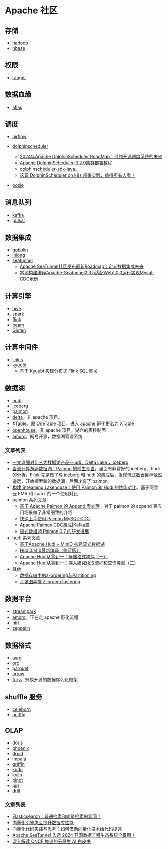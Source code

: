 # Apache 社区

## 存储

* [hadoop](https://hadoop.apache.org/)
* [hbase](https://hbase.apache.org/)

## 权限

* [ranger](https://ranger.apache.org/)

## 数据血缘

* [atlas](https://atlas.apache.org/#/)

## 调度

* [airflow](https://airflow.apache.org/)
* [dolphinscheduler](https://dolphinscheduler.apache.org/zh-cn)
  * [2024年Apache DolphinScheduler RoadMap：引领开源调度系统的未来](https://mp.weixin.qq.com/s?__biz=MzA4NDYxNTc2NA==&mid=2247521259&idx=1&sn=34f57620fb4aeda1afca44e4de16149e&chksm=9fe6a4d0a8912dc6201bc0d4e7c7ebab7fc24e25a4747cb56d36df3ffa2401b7446f2c085efe&mpshare=1&scene=1&srcid=03097iC0mgw1pTyvdj259qmd&sharer_shareinfo=a02ef71fe5a512d65610af05a5d20817&sharer_shareinfo_first=a02ef71fe5a512d65610af05a5d20817&version=4.1.10.99312&platform=mac#rd)
  * [Apache DolphinScheduler-3.2.0集群部署教程](https://mp.weixin.qq.com/s?__biz=MzA4NDYxNTc2NA==&mid=2247521304&idx=1&sn=a3fe8578fcf04cd0d5fcc31d2510fc43&chksm=9fe6a323a8912a3533d94e97a95d9ffbb1d5fd75773abc22ad6a7a8c9443f007a867c176ea96&mpshare=1&scene=1&srcid=03141ATSXkgmMjMDoZVWE81m&sharer_shareinfo=96b57665a386c84e75cf35d6fe6f7cef&sharer_shareinfo_first=1d2596fe5db8e7831050aa60dad0a708&version=4.1.10.99312&platform=mac#rd)
  * [dolphinscheduler-sdk-java](https://github.com/weaksloth/dolphinscheduler-sdk-java)。
  * [这篇 DolphinScheduler on k8s 部署实践，值得所有人看！](https://mp.weixin.qq.com/s/Q0Ud5CgmtaeBU52jgvkQbw)
  
* [oozie](https://oozie.apache.org/)

## 消息队列

* [kafka](https://kafka.apache.org/)
* [pulsar](https://pulsar.apache.org/)

## 数据集成

* [gobblin](https://gobblin.apache.org/)
* [inlong](https://inlong.apache.org/)
* [seatunnel](https://seatunnel.apache.org/)
  * [Apache SeaTunnel社区发布最新Roadmap：定义数据集成未来](https://mp.weixin.qq.com/s?__biz=MzkwNTMwNTEyNA==&mid=2247492782&idx=1&sn=cc5dda78b883e9b3ec02fa9bd4d80bbd&chksm=c0fb69e5f78ce0f345539e72702a9ff1c4dc748d8e49d61927dfdeb0bda7154d3900aa10a2b4&mpshare=1&scene=1&srcid=0309qKLEDXVyk5WWLWvqWA3j&sharer_shareinfo=5d03516ccad1cc683c16e68da79ad7d0&sharer_shareinfo_first=5d03516ccad1cc683c16e68da79ad7d0&version=4.1.10.99312&platform=mac#rd)
  * [本地构建编译Apache-Seatunnel2.3.5适配Web1.0.0运行实现Mysql-CDC示例](https://mp.weixin.qq.com/s/pHg6FhHgCsWSk5Gg-HOj9A)


## 计算引擎

* [hive](https://hive.apache.org/)
* [spark](https://spark.apache.org/)
* [flink](https://flink.apache.org/)
* [beam](https://beam.apache.org/)
* [Gluten](https://incubator.apache.org/projects/gluten.html)

## 计算中间件

* [linkis](https://linkis.apache.org/)
* [kyuubi](https://kyuubi.apache.org/)
  * [基于 Kyuubi 实现分布式 Flink SQL 网关](https://mp.weixin.qq.com/s/-AwXJz9CqEeX7cRdGGdyIg)


## 数据湖

* [hudi](https://hudi.apache.org/)
* [iceberg](https://iceberg.apache.org/)
* [paimon](https://paimon.apache.org/)
* [delta](https://github.com/delta-io/delta)。非 apache 项目。
* [XTable](https://xtable.apache.org/)。原 OneTable 项目，进入 apache 孵化更名为 XTable
* [openhouse](https://github.com/linkedin/openhouse)。非 apache 项目。湖仓的表控制面
* [amoro](https://amoro.apache.org/)。网易开源，数据湖管理系统

### 文章列表

* [一文详细对比三大数据湖产品-Hudi，Delta Lake ，Iceberg](https://mp.weixin.qq.com/s?__biz=MzkwNDIwMDc3Ng==&mid=2247485780&idx=1&sn=f30256cd817b77d3c208df5eb2f3d205&chksm=c08bde73f7fc5765bbbc58b43418892bdc52c076a98c355490affa6451b2e5c22c84907aeeee&mpshare=1&scene=1&srcid=0308FAlkLsvO7dFPNz7ycnuS&sharer_shareinfo=11feaf3f4932a401551b930ccb502a38&sharer_shareinfo_first=8022db6072a915323add5a8ccee815be&version=4.1.10.99312&platform=mac#rd)
* [当流计算邂逅数据湖：Paimon 的前生今世](https://mp.weixin.qq.com/s?__biz=MzkyNjQ1MDI3Mg==&mid=2247484012&idx=1&sn=1e21196708d5883651cb9d8e2fd0eec6&chksm=c2365563f541dc754fc84a37d67d517b4f2c1b658a7e03c83af3c7c13f5f2633d0ca8a5c350c&mpshare=1&scene=1&srcid=0726wS0DY3iR05XWbImfAHne&sharer_shareinfo=2f1441d6a9d3995c88c6e94a43f00e48&sharer_shareinfo_first=2f1441d6a9d3995c88c6e94a43f00e48&version=4.1.10.99312&platform=mac&poc_token=HGnL62WjutiDvnGPHut3WJp7RJpjpDhTvUMhwVav)。里面有非常好的 iceberg、hudi 的分析，Flink 先是做了与 iceberg 和 hudi 的集成后，发现流式数仓目标依然遥远，开始探索新的数据湖，后面才有了 paimon。
* [构建 Streaming Lakehouse：使用 Paimon 和 Hudi 的性能对比](https://mp.weixin.qq.com/s?__biz=MzU3Mzg4OTMyNQ==&mid=2247509706&idx=1&sn=2499367510fe7af3e68e67d2994ceb6b&chksm=fd382888ca4fa19e6a19b9ca8151ea8feb02664e44987b843ac637acfd569c93b8484134d806&mpshare=1&scene=1&srcid=0212gB2b0yJExDEg4gcHvImp&sharer_shareinfo=a55e3d5f23dd47653d1d11b75a97e1f6&sharer_shareinfo_first=c8a61e176765ce0e034f6887f2d3b3d3&version=4.1.10.99312&platform=mac#rd)。基于阿里云 EMR 和 spark 的一个使用对比
* paimon 系列文章
  * [基于 Apache Paimon 的 Append 表处理](https://mp.weixin.qq.com/s?__biz=MzkyNjQ1MDI3Mg==&mid=2247484078&idx=1&sn=b553af3a1564066460f5197ce6c2c63d&chksm=c23655a1f541dcb7455335571b424253e96aae38180aabb742c4e4ee0488775b8f9d041a08d9&mpshare=1&scene=1&srcid=1015QlqMyllLH5SEptN1fPFw&sharer_shareinfo=ba2e5fc1278878d5c6455bd9ac00f035&sharer_shareinfo_first=c7fc5635fb8989ef3d5be40385d5bfec&version=4.1.10.99312&platform=mac#rd)。对于 paimon 的 append 表应用场景做了非常细致的介绍
  * [快速上手使用 Paimon MySQL CDC](https://mp.weixin.qq.com/s?__biz=MzkyNjQ1MDI3Mg==&mid=2247484022&idx=1&sn=0167b802499705f9c4497198d62abdef&chksm=c2365579f541dc6f674a8548c0b9603a128b844b930a060cb6410cbe0d69487b8490f6ddddc1&mpshare=1&scene=1&srcid=0828DckrLAY02TnBYoePodXU&sharer_shareinfo=2493dc1383b1e18d7ce5b8499615c397&sharer_shareinfo_first=2493dc1383b1e18d7ce5b8499615c397&version=4.1.10.99312&platform=mac#rd)
  * [Apache Paimon CDC集成|Kafka篇](https://mp.weixin.qq.com/s?__biz=MzI0NjYzMDI0OA==&mid=2247485631&idx=1&sn=eae44adcc41925f2130e87e2afefae76&chksm=e9bd1ab8deca93ae63b4ca9b11d19f40c75eaf492d9c98c87ea48ee7cabe551f1e8d6f89d5c4&mpshare=1&scene=1&srcid=1003w3nnF8nRvSqUWgj9mdhX&sharer_shareinfo=a3d2f39ea14a1137f28a302b90518ced&sharer_shareinfo_first=a6591676b2003947512ca3af53cec4e5&version=4.1.10.99312&platform=mac#rd)
  * [流式数据湖 Paimon 0.7 的研发进展](https://mp.weixin.qq.com/s/sYfi0ASBPxHdoz2UsMiCGA)
* hudi 系列文章
  * [基于Apache Hudi + MinIO 构建流式数据湖](https://mp.weixin.qq.com/s?__biz=MzIyMzQ0NjA0MQ==&mid=2247490069&idx=1&sn=7ac05b248c2ec7a6b434ebeab826e6f1&chksm=e81f4f63df68c675e3b13db5486879e3fa1e8145f7b26882359c847506d18a9325a260cabd5e&mpshare=1&scene=1&srcid=1010g5ogflytVnn2Gc5UcqB9&sharer_shareinfo=ebf540239185351b8bc6d5c23ee09bf8&sharer_shareinfo_first=ebf540239185351b8bc6d5c23ee09bf8&version=4.1.10.99312&platform=mac#rd)
  * [Hudi0.14.0最新编译（修订版）](https://mp.weixin.qq.com/s?__biz=MzUyODk0Njc1NQ==&mid=2247485068&idx=1&sn=0ec5cef689c0b907d49f0cc07f9f5707&chksm=fa69c5a0cd1e4cb6bbe26cb6e82abb83a2a4931b270a2939c710084898d4084eb7f65e2d40c0&mpshare=1&scene=1&srcid=0302lzf4lzZQGgokkvqLUyN7&sharer_shareinfo=eda2a3e53356528a4a1ec9a69e87734d&sharer_shareinfo_first=95990bba99fa5cebc9faa8e7a06db97b&version=4.1.10.99312&platform=mac#rd)
  * [Apache Hudi从零到一：存储格式初探（一）](https://mp.weixin.qq.com/s?__biz=MzIyMzQ0NjA0MQ==&mid=2247491548&idx=1&sn=e8088e2a67e545ded94c70b7797e0913&chksm=e81f4aaadf68c3bcd41d17aa52a423799cb88d5a8702ed380933670971d7a467a2810d382858&mpshare=1&scene=1&srcid=0309xIHFJzOq4Wev6YwOf1SL&sharer_shareinfo=05eb3cd6baf7aaf6565795bf8ee49dfa&sharer_shareinfo_first=05eb3cd6baf7aaf6565795bf8ee49dfa&version=4.1.10.99312&platform=mac#rd)
  * [Apache Hudi从零到一：深入研究读取流程和查询类型（二）](https://mp.weixin.qq.com/s?__biz=MzIyMzQ0NjA0MQ==&mid=2247491636&idx=1&sn=1c7df6411a025430a8d4a0d35588170e&chksm=e81cb542df6b3c542d8fdcce634809ad6e49589d682f55c0907d99dfa8e5e16c803ec112a9a0&mpshare=1&scene=1&srcid=0309wxGcIPzyBvvSlk2DZK2G&sharer_shareinfo=ac033b340a14441ddfb964e50f90d704&sharer_shareinfo_first=ac033b340a14441ddfb964e50f90d704&version=4.1.10.99312&platform=mac#rd)
* 其他
  * [数据存储中的z-ordering与Partitioning](https://mp.weixin.qq.com/s/ZBfNJWRObasvbU8J5bQLiw?version=4.1.10.99312&platform=mac)
  * [几张图弄懂 Z-order clustering](https://mp.weixin.qq.com/s?__biz=MzkwMTQwNDA4NA==&mid=2247484272&idx=1&sn=3c8be16b88b57ee3db7e979e08b9f31f&chksm=c0b407abf7c38ebdcd00d7bc726ce254b61edd2c5c5cbdd08d49bf27f643680d3a6c5883b66a&mpshare=1&scene=1&srcid=1017FGCqOsq73J0Upxo52PGN&sharer_shareinfo=ff50c758d4a23e8c5971561455c32ba8&sharer_shareinfo_first=3a60576609b3dfd897b0aa01bcf85215&version=4.1.10.99312&platform=mac#rd)

## 数据平台

* [streampark](https://streampark.apache.org/)
* [amoro](https://amoro.netease.com/)。正在走 apache 孵化流程
* [nifi](https://nifi.apache.org/)
* [zeppelin](https://zeppelin.apache.org/)

## 数据格式

* [avro](https://avro.apache.org/)
* [orc](https://orc.apache.org/)
* [parquet](https://parquet.apache.org/)
* [arrow](https://arrow.apache.org/)
* [fury](https://fury.apache.org/)。蚂蚁开源的数据序列化框架

## shuffle 服务

* [celeborn](https://celeborn.apache.org/)
* [uniffle](https://uniffle.apache.org/)

## OLAP

* [doris](https://doris.apache.org/)
* [phoenix](https://phoenix.apache.org/)
* [druid](https://druid.apache.org/)
* [impala](https://impala.apache.org/)
* [griffin](https://griffin.apache.org/)
* [kudu](https://kudu.apache.org/)
* [kylin](https://kylin.apache.org/)
* [pinot](https://pinot.apache.org/)
* [pig](https://pig.apache.org/)
* [drill](https://drill.apache.org/)

### 文章列表

* [Elasticsearch：普通检索和向量检索的异同？](https://mp.weixin.qq.com/s?__biz=MzI2NDY1MTA3OQ==&mid=2247488583&idx=1&sn=f996d7feb4cbccc620e68188fee46d67&chksm=eaa83c6fdddfb5795db9fb304e3b4c8c81c720d7bbfaf237cdbdd6b1ea7fae599d896ff017c8&mpshare=1&scene=1&srcid=0119MfFl9o4f1H3diunSo5GD&sharer_shareinfo=d5e15b2d5d5ef990870f93a803265c24&sharer_shareinfo_first=d5e15b2d5d5ef990870f93a803265c24&version=4.1.10.99312&platform=mac#rd)
* [向量化引擎怎么提升数据库性能](https://mp.weixin.qq.com/s?__biz=MzU1OTgxMjA4OA==&mid=2247485545&idx=1&sn=1e0fd7478505c52501ef3ce10a9c4e09&chksm=fc10d4fecb675de8d924b9fa949aad65ef97223fda880b8e8b00922972f262567bbdd48b4df0&mpshare=1&scene=1&srcid=1107GMZnzvngqMF0MsLZL0LY&sharer_shareinfo=7f9a225dab1664b1b670ce62f4ce4500&sharer_shareinfo_first=d2195e4381332631c74b2cf5aff7fa55&version=4.1.10.99312&platform=mac#rd)
* [向量化代码实践与思考：如何借助向量化技术给代码提速](https://mp.weixin.qq.com/s?__biz=MzIzOTU0NTQ0MA==&mid=2247536363&idx=1&sn=e3b6d17baa9c44c49819e48745142129&chksm=e92a73e4de5dfaf2b9486eabd118da98fb05e7a93aa8d7ba413a8b415b0ea92b98d1f321a5eb&mpshare=1&scene=1&srcid=1226Jqkg6lAArQu4QS1J1ad2&sharer_shareinfo=5a1676b649f42c446506c05a3e47d538&sharer_shareinfo_first=7972b1e35ce97d23086dfa0d52200c5f&version=4.1.10.99312&platform=mac#rd)
* [Apache SeaTunnel 入选 2024 开源数据工程生态系统全景图！](https://mp.weixin.qq.com/s/ut3850ESV5sq83GFFF6xMw)
* [深入解读 CNCF 推出的云原生 AI 白皮书](https://mp.weixin.qq.com/s/4vkX4EDLKAUXqLdAeTfxoA)